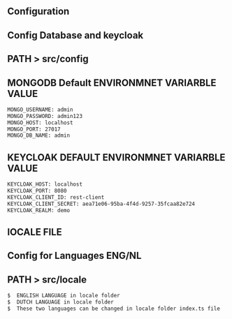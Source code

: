 
 

## Configuration 


## Config Database and keycloak
## PATH > src/config


## MONGODB Default ENVIRONMNET VARIARBLE  VALUE
```bash
MONGO_USERNAME: admin
MONGO_PASSWORD: admin123
MONGO_HOST: localhost
MONGO_PORT: 27017
MONGO_DB_NAME: admin

```

## KEYCLOAK DEFAULT ENVIRONMNET VARIARBLE  VALUE
```bash
KEYCLOAK_HOST: localhost
KEYCLOAK_PORT: 8080
KEYCLOAK_CLIENT_ID: rest-client
KEYCLOAK_CLIENT_SECRET: aea71e06-95ba-4f4d-9257-35fcaa82e724
KEYCLOAK_REALM: demo

```

## lOCALE FILE
## Config for Languages ENG/NL 
## PATH > src/locale

```bash
$  ENGLISH LANGUAGE in locale folder
$  DUTCH LANGUAGE in locale folder
$  These two languages can be changed in locale folder index.ts file
```